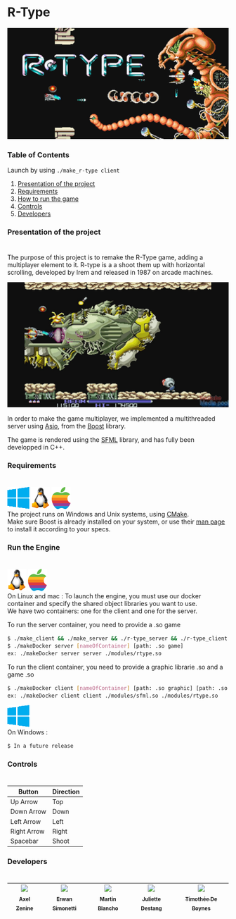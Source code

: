 # R-Type
![TitleScreen](./docs/images/RTypeTitle.jpg)  
### Table of Contents

Launch by using `./make_r-type client`
1. [Presentation of the project](#presentation-of-the-project)
2. [Requirements](#Requirements)
3. [How to run the game](#How-to-run-the-game)
4. [Controls](#controls)
5. [Developers](#Developers)

### Presentation of the project
#
The purpose of this project is to remake the R-Type game, adding a multiplayer element to it.
R-type is a a shoot them up with horizontal scrolling,
developed by Irem and released in 1987 on arcade machines.

![Screenshot](./docs/images/screenshotRtype.jpg)

In order to make the game multiplayer, we implemented a multithreaded server using [Asio](https://www.boost.org/doc/libs/1_76_0/doc/html/boost_asio.html), from the [Boost](https://www.boost.org) library.

The game is rendered using the [SFML](https://www.sfml-dev.org/) library, and has fully been developped in C++. 

### Requirements
#

![windows logo](./docs/images/winlogo.png) ![linux logo](./docs/images/linlogo.png) ![apple logo](./docs/images/applogo.png)  
The project runs on Windows and Unix systems, using [CMake](https://cmake.org/).  
Make sure Boost is already installed on your system, or use their [man page](https://www.boost.org/doc/libs/1_67_0/doc/html/boost_asio/using.html) to install it according to your specs. 
<br/>

### Run the Engine
#
![linux logo](./docs/images/linlogo.png) ![apple logo](./docs/images/applogo.png)  
On Linux and mac : 
To launch the engine, you must use our docker container and specify the shared object libraries you want to use.  
We have two containers: one for the client and one for the server.  

To run the server container, you need to provide a .so game
```sh
$ ./make_client && ./make_server && ./r-type_server && ./r-type_client
$ ./makeDocker server [nameOfContainer] [path: .so game]
ex: ./makeDocker server server ./modules/rtype.so
```

To run the client container, you need to provide a graphic librarie .so and a game .so
```sh
$ ./makeDocker client [nameOfContainer] [path: .so graphic] [path: .so game]
ex: ./makeDocker client client ./modules/sfml.so ./modules/rtype.so
```
  
![windows logo](./docs/images/winlogo.png)  
On Windows :
```sh
$ In a future release
```
### Controls
#
 Button        | Direction
 --------------|-------------
 Up Arrow      | Top
 Down Arrow    | Down
 Left Arrow    | Left
 Right Arrow   | Right
 Spacebar      | Shoot


### Developers
#

| [<img src="https://github.com/Azzzen.png?size=85" width=85><br><sub>Axel Zenine</sub>](https://github.com/Azzzen) | [<img src="https://github.com/ErwanSimonetti.png?size=85" width=85><br><sub>Erwan Simonetti</sub>](https://github.com/ErwanSimonetti) | [<img src="https://github.com/BlanchoMartin.png?size=85" width=85><br><sub>Martin Blancho</sub>](https://github.com/BlanchoMartin) | [<img src="https://github.com/JulietteDestang.png?size=85" width=85><br><sub>Juliette Destang</sub>](https://github.com/JulietteDestang) | [<img src="https://github.com/TdeBoynes.png?size=85" width=85><br><sub>Timothée De Boynes</sub>](https://github.com/TdeBoynes)
| :---: | :---: | :---: | :---: | :---: |
